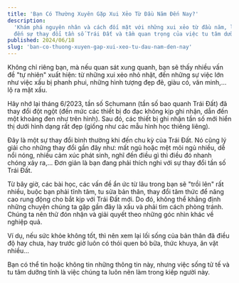 ```yaml
---
title: 'Bạn Có Thường Xuyên Gặp Xui Xẻo Từ Đầu Năm Đến Nay?'
description:
  'Khám phá nguyên nhân và cách đối mặt với những xui xẻo từ đầu năm, liên quan
  đến sự thay đổi tần số Trái Đất và tầm quan trọng của việc tu tâm dưỡng tính.'
published: 2024/06/18
slug: 'ban-co-thuong-xuyen-gap-xui-xeo-tu-dau-nam-den-nay'
---
```


Không chỉ riêng bạn, mà nếu quan sát xung quanh, bạn sẽ thấy nhiều vấn đề "tự
nhiên" xuất hiện: từ những xui xẻo nhỏ nhặt, đến những sự việc lớn như việc xấu
bị phanh phui, những hình tượng đẹp đẽ, giàu có, văn minh,... lộ ra mặt xấu.

Hãy nhớ lại tháng 6/2023, tần số Schumann (tần số bao quanh Trái Đất) đã thay
đổi đột ngột (đến mức các thiết bị đo đạc không kịp ghi nhận, dẫn đến một khoảng
đen như trên hình). Sau đó, các thiết bị ghi nhận tần số mới hiển thị dưới hình
dạng rất đẹp (giống như các mẫu hình học thiêng liêng).

Đây là một sự thay đổi bình thường khi đến chu kỳ của Trái Đất. Nó cũng lý giải
cho những thay đổi gần đây như: mất ngủ hoặc mệt mỏi ngủ nhiều, dễ nổi nóng,
nhiều cảm xúc phát sinh, nghĩ đến điều gì thì điều đó nhanh chóng xảy ra,... Đơn
giản là bạn đang phải thích nghi với sự thay đổi tần số Trái Đất.

Từ bây giờ, các bài học, các vấn đề ẩn ức từ lâu trong bạn sẽ "trồi lên" rất
nhiều, buộc bạn phải tĩnh tâm, tu sửa bản thân, thay đổi tâm thức để nâng cao
rung động cho bắt kịp với Trái Đất mới. Do đó, không thể khẳng định những chuyện
chúng ta gặp gần đây là xấu và phải tìm cách phòng tránh. Chúng ta nên thử đón
nhận và giải quyết theo những góc nhìn khác về nghiệp quả.

Ví dụ, nếu sức khỏe không tốt, thì nên xem lại lối sống của bản thân đã điều độ
hay chưa, hay trước giờ luôn có thói quen bỏ bữa, thức khuya, ăn vặt nhiều…

Bạn có thể tin hoặc không tin những thông tin này, nhưng việc sống tử tế và tu
tâm dưỡng tính là việc chúng ta luôn nên làm trong kiếp người này.
